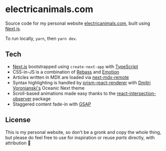 # electricanimals.com

Source code for my personal website [electricanimals.com](https://electricanimals.com/), built using [Next.js](https://nextjs.org/).

To run locally, `yarn`, then `yarn dev`.

## Tech

- [Next.js](https://nextjs.org/) bootstrapped using `create-next-app` with [TypeScript](https://www.typescriptlang.org/)
- CSS-in-JS is a combination of [Rebass](https://github.com/rebassjs/rebass) and [Emotion](https://github.com/emotion-js/emotion)
- Articles written in MDX are loaded via [next-mdx-remote](https://github.com/hashicorp/next-mdx-remote)
- Syntax highlighting is handled by [prism-react-renderer](https://github.com/FormidableLabs/prism-react-renderer) with [Dmitri Voronianski's](https://github.com/voronianski) Oceanic Next theme
- Scroll-based animations made easy thanks to the [react-intersection-observer](https://github.com/thebuilder/react-intersection-observer) package
- Staggered content fade-in with [GSAP](https://greensock.com/gsap/)

## License

This is my personal website, so don't be a gronk and copy the whole thing, but please do feel free to use for inspiration or reuse _parts_ directly, with attribution 🙂
